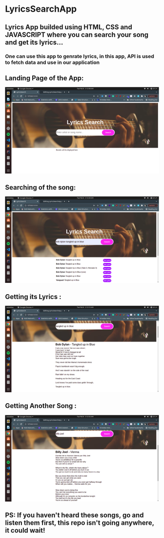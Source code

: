 # LyricsSearchApp
## Lyrics App builded using HTML, CSS and JAVASCRIPT where you can search your song and get its lyrics...

<h3>One can use this app to genrate lyrics, in this app, API is used to fetch data and use in our application</h3>

## Landing Page of the App:

<img src= "https://github.com/ShauryaDixit123/LyricsSearchApp/blob/main/img2.png">

## Searching of the song: 

<img src= "https://github.com/ShauryaDixit123/LyricsSearchApp/blob/main/img3.png">

## Getting its Lyrics : 

<img src= "https://github.com/ShauryaDixit123/LyricsSearchApp/blob/main/img1.png">

## Getting Another Song :

<img src = "https://github.com/ShauryaDixit123/LyricsSearchApp/blob/main/img5.png">

## PS: If you haven't heard these songs, go and listen them first, this repo isn't going anywhere, it could wait!
